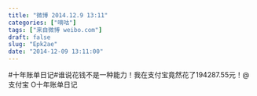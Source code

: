 ```yaml
---
title: "微博 2014.12.9 13:11"
categories: ["嘀咕"]
tags: ["来自微博 weibo.com"]
draft: false
slug: "Epk2ae"
date: "2014-12-09 13:11:00"
---
```


<p>#十年账单日记#谁说花钱不是一种能力！我在支付宝竟然花了194287.55元！@支付宝 O十年账单日记  ​​​​</p>
